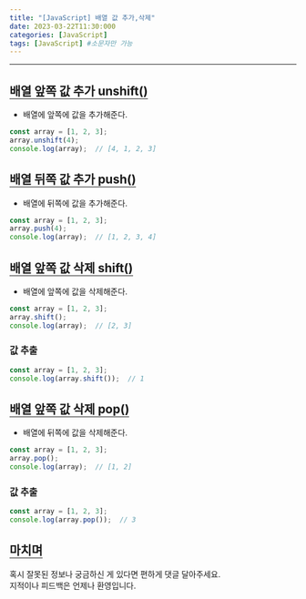 ```yaml
---
title: "[JavaScript] 배열 값 추가,삭제"
date: 2023-03-22T11:30:000
categories: [JavaScript]
tags: [JavaScript] #소문자만 가능
---
```


---

## <b style="border-bottom:2px solid gray">배열 앞쪽 값 추가 unshift()</b>
- 배열에 앞쪽에 값을 추가해준다.

```js
const array = [1, 2, 3];
array.unshift(4);
console.log(array);  // [4, 1, 2, 3]
```

## <b style="border-bottom:2px solid gray">배열 뒤쪽 값 추가 push()</b>
- 배열에 뒤쪽에 값을 추가해준다.

```js
const array = [1, 2, 3];
array.push(4);
console.log(array);  // [1, 2, 3, 4]
```

## <b style="border-bottom:2px solid gray">배열 앞쪽 값 삭제 shift()</b>
- 배열에 앞쪽에 값을 삭제해준다.

```js
const array = [1, 2, 3];
array.shift();
console.log(array);  // [2, 3]
```

### <b>값 추출</b>
```js
const array = [1, 2, 3];
console.log(array.shift());  // 1
```

## <b style="border-bottom:2px solid gray">배열 앞쪽 값 삭제 pop()</b>
- 배열에 뒤쪽에 값을 삭제해준다.

```js
const array = [1, 2, 3];
array.pop();
console.log(array);  // [1, 2]
```

### <b>값 추출</b>
```js
const array = [1, 2, 3];
console.log(array.pop());  // 3
```

## <b style="border-bottom:2px solid gray"><b>마치며</b></b>
<P>혹시 잘못된 정보나 궁금하신 게 있다면 편하게 댓글 달아주세요.<br/>
지적이나 피드백은 언제나 환영입니다.</p>